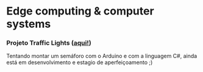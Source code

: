 # Edge computing & computer systems

### Projeto Traffic Lights ([aqui!](/traffic-light.cs))
 Tentando montar um semáforo com o Arduino e com a linguagem C#, ainda está em desenvolvimento e estagio de aperfeiçoamento ;) 


